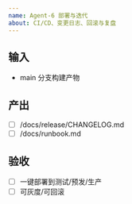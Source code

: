 ```yaml
---
name: Agent-6 部署与迭代
about: CI/CD、变更日志、回滚与复盘
---
```

## 输入
- main 分支构建产物

## 产出
- [ ] /docs/release/CHANGELOG.md
- [ ] /docs/runbook.md

## 验收
- [ ] 一键部署到测试/预发/生产
- [ ] 可灰度/可回滚
